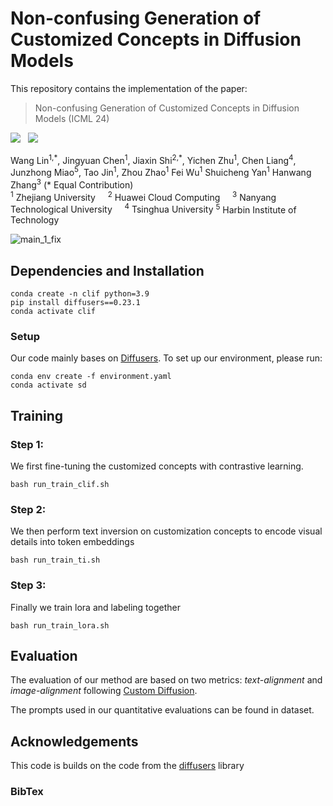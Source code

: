 # Non-confusing Generation of Customized Concepts in Diffusion Models

This repository contains the implementation of the paper:

> Non-confusing Generation of Customized Concepts in Diffusion Models (ICML 24)
> 
<a href='https://arxiv.org/'><img src='https://img.shields.io/badge/ArXiv-PDF-red'></a> &nbsp; 
<a href='https://clif-official.github.io/clif'><img src='https://img.shields.io/badge/Project-Page-Green'></a> &nbsp; 

<div>
<span class="author-block">
<a  target="_blank">Wang Lin</a><sup>1,*</sup></span>,
<span class="author-block">
<a  target="_blank">Jingyuan Chen</a><sup>1</sup></span>,
<span class="author-block">
    <a  target="_blank">Jiaxin Shi</a><sup>2,*</sup>,
  </span>
  <span class="author-block">
    <a  target="_blank">Yichen Zhu</a><sup>1</sup>,
  </span>
<span class="author-block"><a target="_blank">Chen Liang</a><sup>4</sup></span>, <br>
  <span class="author-block">
    <a  target="_blank">Junzhong Miao</a><sup>5</sup>,
  </span>
  <span class="author-block">
    <a  target="_blank">Tao Jin</a><sup>1</sup>,
  </span>
  <span class="author-block">
    <a  target="_blank">Zhou Zhao</a><sup>1</sup>
  </span>
    <span class="author-block">
    <a  target="_blank">Fei Wu</a><sup>1</sup>
  </span>
<span class="author-block">
    <a  target="_blank">Shuicheng Yan</a><sup>1</sup>
  </span>
<span class="author-block">
    <a  target="_blank">Hanwang Zhang</a><sup>3</sup>
  </span>(* Equal Contribution)
</div>

<div class="is-size-5 publication-authors">
                  <span class="author-block">
                  <sup>1</sup>  Zhejiang University &nbsp;&nbsp;&nbsp;
                  <sup>2</sup>  Huawei Cloud Computing &nbsp;&nbsp;&nbsp;
<sup>3</sup> Nanyang Technological University &nbsp;&nbsp;&nbsp               
                    <sup>4</sup> Tsinghua University </span>
<sup>5</sup> Harbin Institute of Technology &nbsp;&nbsp;&nbsp 
</div>



![main_1_fix](./assets/main_1_fix.png)

## Dependencies and Installation

```
conda create -n clif python=3.9
pip install diffusers==0.23.1
conda activate clif
```

### Setup

Our code mainly bases on [Diffusers](https://github.com/huggingface/diffusers).
To set up our environment, please run:

```shell
conda env create -f environment.yaml
conda activate sd
```

## Training

### Step 1:

We first fine-tuning the customized concepts with contrastive learning.

```
bash run_train_clif.sh
```

### Step 2:

We then perform text inversion on customization concepts to encode visual details into token embeddings

```
bash run_train_ti.sh
```

### Step 3:

Finally we train lora and labeling together

```
bash run_train_lora.sh
```

## Evaluation

The evaluation of our method are based on two metrics: *text-alignment* and *image-alignment* following [Custom Diffusion](https://arxiv.org/abs/2212.04488).

The prompts used in our quantitative evaluations can be found in dataset.

## Acknowledgements

This code is builds on the code from the [diffusers](https://github.com/huggingface/diffusers) library

### BibTex

```tex

```
